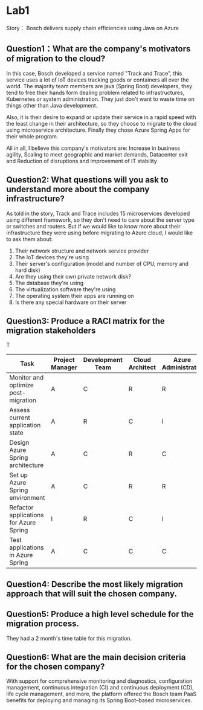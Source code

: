 # Lab1

Story： Bosch delivers supply chain efficiencies using Java on Azure



## Question1：What are the company's motivators of migration to the cloud?

In this case, Bosch developed a service named "Track and Trace", this service uses a lot of IoT devices tracking goods or containers all over the world. The majority team members are java (Spring Boot) developers, they tend to free their hands form dealing problem related to infrastructures, Kubernetes or system administration. They just don't want to waste time on things other than Java development.

Also, it is their desire to expand or update their service in a rapid speed with the least change in their architecture, so they choose to migrate to the cloud using microservice architecture. Finally they chose Azure Spring Apps for their whole program.

All in all, I believe this company's motivators are: Increase in business agility, Scaling to meet
geographic and market demands, Datacenter exit and Reduction of disruptions and improvement of IT stability



## Question2: What questions will you ask to understand more about the company infrastructure?

As told in the story, Track and Trace includes 15 microservices developed using different framework, so they don't need to care about the server type or switches and routers. But if we would like to know more about their infrastructure they were using before migrating to Azure cloud, I would like to ask them about:

1. Their network structure and network service provider
2. The IoT devices they're using
3. Their server's configuration (model and number of CPU, memory and hard disk)
4. Are they using their own private network disk?
5. The database they're using
6. The virtualization software they're using
7. The operating system their apps are running on
8. Is there any special hardware on their server



## Question3: Produce a RACI matrix for the migration stakeholders

T

| **Task**                               | **Project Manager** | **Development Team** | **Cloud Architect** | **Azure Administrator** | **QA Team** | **Stakeholders** |
| -------------------------------------- | ------------------- | -------------------- | ------------------- | ----------------------- | ----------- | ---------------- |
| Monitor and optimize post-migration    | A                   | C                    | R                   | R                       | C           | I                |
| Assess current application state       | A                   | R                    | C                   | I                       | I           | I                |
| Design Azure Spring architecture       | A                   | C                    | R                   | C                       | I           | I                |
| Set up Azure Spring environment        | A                   | C                    | R                   | R                       | I           | I                |
| Refactor applications for Azure Spring | I                   | R                    | C                   | I                       | C           | I                |
| Test applications in Azure Spring      | A                   | C                    | C                   | C                       | R           | I                |



## Question4: Describe the most likely migration approach that will suit the chosen company.





## Question5: Produce a high level schedule for the migration process.

They had a 2 month's time table for this migration.





## Question6: What are the main decision criteria for the chosen company?



With support for comprehensive monitoring and diagnostics, configuration management, continuous integration (CI) and continuous deployment (CD), life cycle management, and more, the platform offered the Bosch team PaaS benefits for deploying and managing its Spring Boot–based microservices.